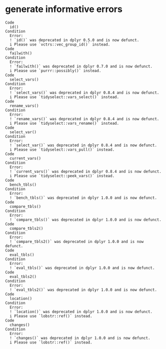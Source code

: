 # generate informative errors

    Code
      id()
    Condition
      Error:
      ! `id()` was deprecated in dplyr 0.5.0 and is now defunct.
      i Please use `vctrs::vec_group_id()` instead.
    Code
      failwith()
    Condition
      Error:
      ! `failwith()` was deprecated in dplyr 0.7.0 and is now defunct.
      i Please use `purrr::possibly()` instead.
    Code
      select_vars()
    Condition
      Error:
      ! `select_vars()` was deprecated in dplyr 0.8.4 and is now defunct.
      i Please use `tidyselect::vars_select()` instead.
    Code
      rename_vars()
    Condition
      Error:
      ! `rename_vars()` was deprecated in dplyr 0.8.4 and is now defunct.
      i Please use `tidyselect::vars_rename()` instead.
    Code
      select_var()
    Condition
      Error:
      ! `select_var()` was deprecated in dplyr 0.8.4 and is now defunct.
      i Please use `tidyselect::vars_pull()` instead.
    Code
      current_vars()
    Condition
      Error:
      ! `current_vars()` was deprecated in dplyr 0.8.4 and is now defunct.
      i Please use `tidyselect::peek_vars()` instead.
    Code
      bench_tbls()
    Condition
      Error:
      ! `bench_tbls()` was deprecated in dplyr 1.0.0 and is now defunct.
    Code
      compare_tbls()
    Condition
      Error:
      ! `compare_tbls()` was deprecated in dplyr 1.0.0 and is now defunct.
    Code
      compare_tbls2()
    Condition
      Error:
      ! `compare_tbls2()` was deprecated in dplyr 1.0.0 and is now defunct.
    Code
      eval_tbls()
    Condition
      Error:
      ! `eval_tbls()` was deprecated in dplyr 1.0.0 and is now defunct.
    Code
      eval_tbls2()
    Condition
      Error:
      ! `eval_tbls2()` was deprecated in dplyr 1.0.0 and is now defunct.
    Code
      location()
    Condition
      Error:
      ! `location()` was deprecated in dplyr 1.0.0 and is now defunct.
      i Please use `lobstr::ref()` instead.
    Code
      changes()
    Condition
      Error:
      ! `changes()` was deprecated in dplyr 1.0.0 and is now defunct.
      i Please use `lobstr::ref()` instead.

